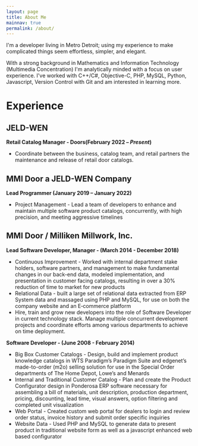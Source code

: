 ```yaml
---
layout: page
title: About Me
mainnav: true
permalink: /about/
---
```


I'm a developer living in Metro Detroit; using my experience to make complicated things seem effortless, simpler, and elegant.  

With a strong background in Mathematics and Information Technology (Multimedia Concentration) I'm analytically minded with a focus on user experience.  I've worked with C++/C#, Objective-C, PHP, MySQL, Python, Javascript, Version Control with Git and am interested in learning more.

# Experience

## JELD-WEN

**Retail Catalog Manager - Doors(February 2022 – *Present*)**
* Coordinate between the business, catalog team, and retail partners the maintenance and release of retail door catalogs.

## MMI Door a JELD-WEN Company 

**Lead Programmer (January 2019 – January 2022)**
* Project Management - Lead a team of developers to enhance and maintain multiple software product catalogs, concurrently, with high precision, and meeting aggressive timelines

## MMI Door / Milliken Millwork, Inc.

**Lead Software Developer, Manager - (March 2014 - December 2018)**
* Continuous Improvement - Worked with internal department stake holders, software partners, and management to make fundamental changes in our back-end data, modeled implementation, and presentation in customer facing catalogs, resulting in over a 30% reduction of time to market for new products
* Relational Data - built a large set of relational data extracted from ERP System data and massaged using PHP and MySQL, for use on both the company website and an E‑commerce platform 
* Hire, train and grow new developers into the role of Software Developer in current technology stack. Manage multiple concurrent development projects and coordinate efforts among various departments to achieve on time deployment.

**Software Developer - (June 2008 - February 2014)**
* Big Box Customer Catalogs - Design, build and implement product knowledge catalogs in WTS Paradigm’s Paradigm Suite and edgenet’s made-to-order (m2o) selling solution for use in the Special Order departments of The Home Depot, Lowe’s and Menards
* Internal and Traditional Customer Catalog - Plan and create the Product Configurator design in Ponderosa ERP software necessary for assembling a bill of materials, unit description, production department, pricing, discounting, lead time, visual answers, option filtering and completed unit visualization 
* Web Portal - Created custom web portal for dealers to login and review order status, invoice history and submit order specific inquiries
* Website Data - Used PHP and MySQL to generate data to present product in traditional website form as well as a javascript enhanced web based configurator